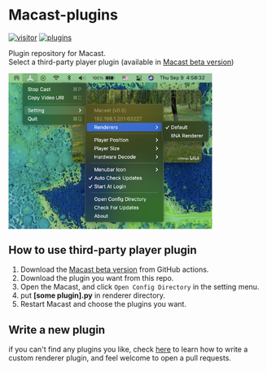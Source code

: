 # Macast-plugins
[![visitor](https://visitor-badge.glitch.me/badge?page_id=xfangfang.Macast-plugins)](https://github.com/xfangfang/Macast-plugins)
[![plugins](https://shields-staging.herokuapp.com/github/directory-file-count/xfangfang/Macast-plugins?type=dir&label=plugins)](https://github.com/xfangfang/Macast-plugins/search?q=extension%3Apy)

Plugin repository for Macast.  
Select a third-party player plugin (available in [Macast beta version](https://github.com/xfangfang/Macast/actions))  

<img align="center" width="400" src="https://github.com/xfangfang/xfangfang.github.io/raw/master/assets/img/macast/select_renderer.png" alt="select_renderer" height="auto"/>

## How to use third-party player plugin

  1. Download the [Macast beta version](https://github.com/xfangfang/Macast/actions) from GitHub actions.
  2. Download the plugin you want from this repo.
  3. Open the Macast, and click `Open Config Directory` in the setting menu.
  4. put **[some plugin].py** in renderer directory.
  5. Restart Macast and choose the plugins you want.

## Write a new plugin

  if you can't find any plugins you like, check [here](https://github.com/xfangfang/Macast/wiki/Custom-Renderer) to learn how to write a custom renderer plugin, and feel welcome to open a pull requests.
